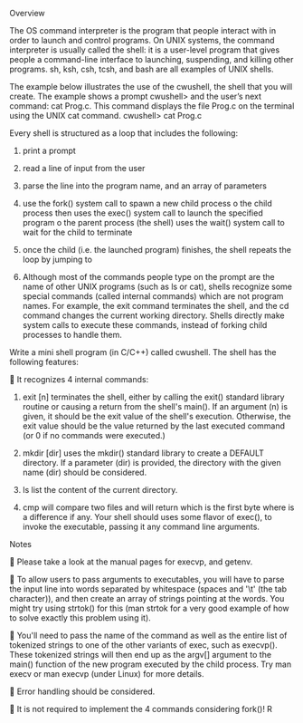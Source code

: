 Overview 

The OS command interpreter is the program that people interact with in order to launch and control programs. 
On UNIX systems, the command interpreter is usually called the shell: it is a user-level program that gives 
people a command-line interface to launching, suspending, and killing other programs. sh, ksh, csh, tcsh, 
and bash are all examples of UNIX shells.   

The example below illustrates the use of the cwushell, the shell that you will create. The example shows 
a prompt cwushell> and the user’s next command: cat Prog.c. This command displays the file Prog.c on the 
terminal using the UNIX cat command. cwushell> cat Prog.c 

Every shell is structured as a loop that includes the following: 
  1. print a prompt
  
  2. read a line of input from the user
  
  3. parse the line into the program name, and an array of parameters 
  
  4. use the fork() system call to spawn a new child process o the child 
  process then uses the exec() system call to launch the specified program 
  o the parent process (the shell) uses the wait() system call to wait for the child to terminate 

  5. once the child (i.e. the launched program) finishes, the shell repeats the loop by jumping to
  1. Although most of the commands people type on the prompt are the name of other UNIX programs 
  (such as ls or cat), shells recognize some special commands (called internal commands) which are not program names.
  For example, the exit command terminates the shell, and the cd command changes the current working directory. 
  Shells directly make system calls to execute these commands, instead of forking child processes to handle them.  
  
  Write a mini shell program (in C/C++) called cwushell. The shell has the following features: 
  
   It recognizes 4 internal commands:
  
  1. exit [n] terminates the shell, either by calling the exit() standard library routine or causing 
  a return from the shell's main(). If an argument (n) is given, it should be the exit value of the 
  shell's execution. Otherwise, the exit value should be the value returned by the last executed command 
  (or 0 if no commands were executed.) 
  
  2. mkdir [dir] uses the mkdir() standard library to create a DEFAULT directory. If a parameter 
  (dir) is provided, the directory with the given name (dir) should be considered.
  
  3. ls list the content of the current directory. 
4. cmp <filename1> <filename2> will compare two files and will return which is the first byte where is a 
difference if any. Your shell should uses some flavor of exec(), to invoke the executable, passing it
any command line arguments.

Notes
  
   Please take a look at the manual pages for execvp, and getenv. 
  
   To allow users to pass arguments to executables, you will have to parse the input line into words separated 
  by whitespace (spaces and '\t' (the tab character)), and then create an array of strings pointing at the words.
  You might try using strtok() for this (man strtok for a very good example of how to solve exactly this problem using it). 
  
   You'll need to pass the name of the command as well as the entire list of tokenized strings to one of the other variants 
  of exec, such as execvp(). These tokenized strings will then end up as the argv[] argument to the main() function of the
  new program executed by the child process. Try man execv or man execvp (under Linux) for more details. 
  
   Error handling should be considered.
  
   It is not required to implement the 4 commands considering fork()! R

